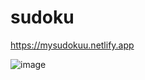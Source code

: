 # sudoku

https://mysudokuu.netlify.app

![image](https://user-images.githubusercontent.com/70644862/209525732-12d05411-2d21-448f-9d99-4818faaf013f.png)

